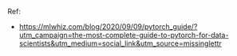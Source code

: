 Ref:
- https://mlwhiz.com/blog/2020/09/09/pytorch_guide/?utm_campaign=the-most-complete-guide-to-pytorch-for-data-scientists&utm_medium=social_link&utm_source=missinglettr
